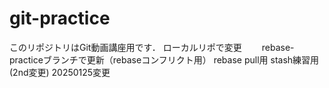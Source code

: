 # git-practiceこのリポジトリはGit動画講座用です．ローカルリポで変更　　rebase-practiceブランチで更新（rebaseコンフリクト用）rebase pull用stash練習用(2nd変更)20250125変更
